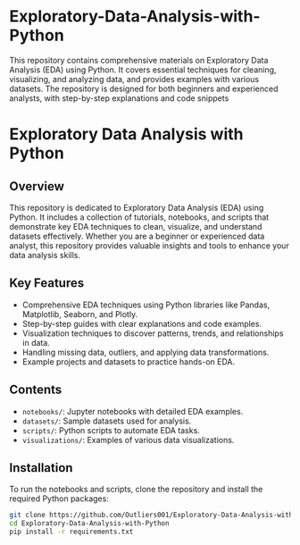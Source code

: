 # Exploratory-Data-Analysis-with-Python
This repository contains comprehensive materials on Exploratory Data Analysis (EDA) using Python. It covers essential techniques for cleaning, visualizing, and analyzing data, and provides examples with various datasets. The repository is designed for both beginners and experienced analysts, with step-by-step explanations and code snippets
# Exploratory Data Analysis with Python

## Overview
This repository is dedicated to Exploratory Data Analysis (EDA) using Python. It includes a collection of tutorials, notebooks, and scripts that demonstrate key EDA techniques to clean, visualize, and understand datasets effectively. Whether you are a beginner or experienced data analyst, this repository provides valuable insights and tools to enhance your data analysis skills.

## Key Features
- Comprehensive EDA techniques using Python libraries like Pandas, Matplotlib, Seaborn, and Plotly.
- Step-by-step guides with clear explanations and code examples.
- Visualization techniques to discover patterns, trends, and relationships in data.
- Handling missing data, outliers, and applying data transformations.
- Example projects and datasets to practice hands-on EDA.

## Contents
- `notebooks/`: Jupyter notebooks with detailed EDA examples.
- `datasets/`: Sample datasets used for analysis.
- `scripts/`: Python scripts to automate EDA tasks.
- `visualizations/`: Examples of various data visualizations.
  
## Installation
To run the notebooks and scripts, clone the repository and install the required Python packages:
```bash
git clone https://github.com/Outliers001/Exploratory-Data-Analysis-with-Python.git
cd Exploratory-Data-Analysis-with-Python
pip install -r requirements.txt
